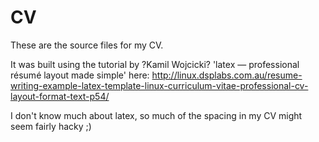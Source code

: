 CV
==

These are the source files for my CV.

It was built using the tutorial by ?Kamil Wojcicki? 'latex — professional résumé layout made simple' here: 
http://linux.dsplabs.com.au/resume-writing-example-latex-template-linux-curriculum-vitae-professional-cv-layout-format-text-p54/

I don't know much about latex, so much of the spacing in my CV might seem fairly hacky ;)
